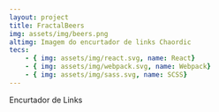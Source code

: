 ```yaml
---
layout: project
title: FractalBeers
img: assets/img/beers.png
altimg: Imagem do encurtador de links Chaordic
tecs: 
    - { img: assets/img/react.svg, name: React}
    - { img: assets/img/webpack.svg, name: Webpack}
    - { img: assets/img/sass.svg, name: SCSS}
---
```

Encurtador de Links